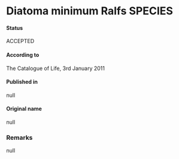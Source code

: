 Diatoma minimum Ralfs SPECIES
=======

#### Status
ACCEPTED

#### According to
The Catalogue of Life, 3rd January 2011

#### Published in
null

#### Original name
null

### Remarks
null